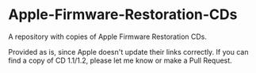 # Apple-Firmware-Restoration-CDs

A repository with copies of Apple Firmware Restoration CDs.

Provided as is, since Apple doesn't update their links correctly.
If you can find a copy of CD 1.1/1.2, please let me know or make a Pull Request.
